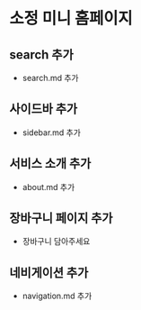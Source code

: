 # 소정 미니 홈페이지


## search 추가
- search.md 추가

## 사이드바 추가
- sidebar.md 추가

## 서비스 소개 추가
- about.md 추가

## 장바구니 페이지 추가
- 장바구니 담아주세요

## 네비게이션 추가
- navigation.md 추가

